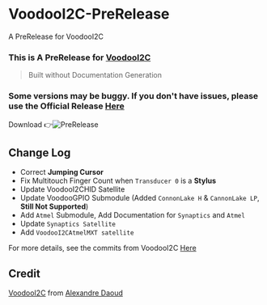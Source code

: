 # VoodooI2C-PreRelease
A PreRelease for VoodooI2C

### This is A PreRelease for [VoodooI2C](https://github.com/alexandred/VoodooI2C)
> Built without Documentation Generation

### Some versions may be buggy. If you don't have issues, please use the **Official Release** [Here](https://github.com/alexandred/VoodooI2C/releases)

Download 👉![PreRelease](https://img.shields.io/badge/PreRelease-2019.04.07-orange.svg)

## Change Log

- Correct **Jumping Cursor**
- Fix Multitouch Finger Count when `Transducer 0` is a **Stylus**
- Update VoodooI2CHID Satellite
- Update VoodooGPIO Submodule (Added `ConnonLake H` & `CannonLake LP`, **Still Not Supported**)
- Add `Atmel` Submodule, Add Documentation for `Synaptics` and `Atmel`
- Update `Synaptics Satellite`
- Add `VoodooI2CAtmelMXT satellite`

For more details, see the commits from VoodooI2C [Here](https://github.com/alexandred/VoodooI2C/commits/master)

## Credit
[VoodooI2C](https://github.com/alexandred/VoodooI2C) from [Alexandre Daoud](https://github.com/alexandred)
